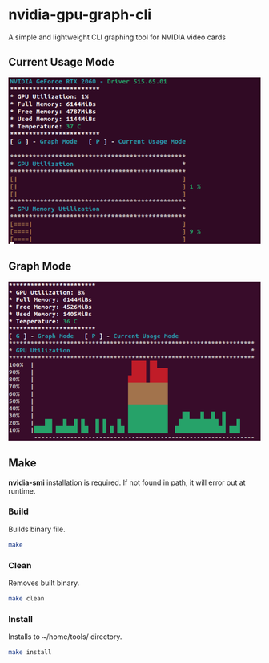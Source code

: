 # nvidia-gpu-graph-cli
A simple and lightweight CLI graphing tool for NVIDIA video cards

## Current Usage Mode
![current-usage.png](current-usage.png)
## Graph Mode
![graph-mode.png](graph-mode.png)


## Make
**nvidia-smi** installation is required. If not found in path, it will error out at runtime.

### Build
Builds binary file.
```bash
make
```

### Clean
Removes built binary.
```bash
make clean
```

### Install
Installs to ~/home/tools/ directory.
```bash
make install
```
